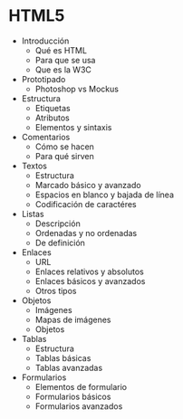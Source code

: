 **HTML5**
====================================


 - Introducción
	 - Qué es HTML
	 - Para que se usa
	 - Que es la W3C
 - Prototipado
	 - Photoshop vs Mockus
 - Estructura
	 - Etiquetas
	 - Atributos
	 - Elementos y sintaxis
 - Comentarios
	 - Cómo se hacen
	 - Para qué sirven
 - Textos
	 - Estructura
	 - Marcado básico y avanzado
	 - Espacios en blanco y bajada de línea
	 - Codificación de caractéres
 - Listas
	 - Descripción
	 - Ordenadas y no ordenadas
	 - De definición
 - Enlaces
	 - URL
	 - Enlaces relativos y absolutos
	 - Enlaces básicos y avanzados
	 - Otros tipos
 - Objetos
	 - Imágenes
	 - Mapas de imágenes
	 - Objetos
 - Tablas
	 - Estructura
	 - Tablas básicas
	 - Tablas avanzadas
 - Formularios
	 - Elementos de formulario
	 - Formularios básicos
	 - Formularios avanzados

